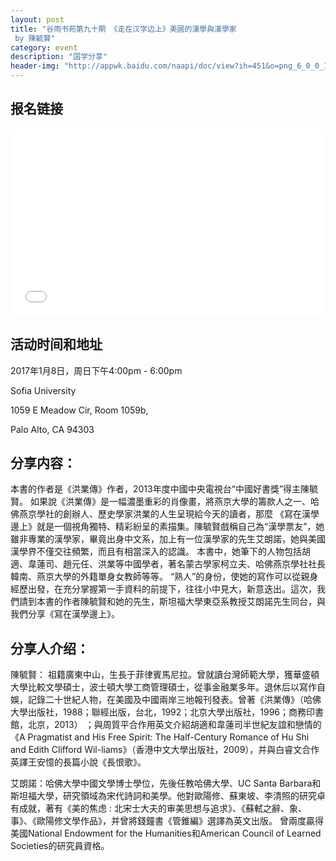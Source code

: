 ```yaml
---
layout: post
title: "谷雨书苑第九十期 《走在汉学边上》美國的漢學與漢學家
 by 陳毓賢"
category: event
description: "国学分享"
header-img: "http://appwk.baidu.com/naapi/doc/view?ih=451&o=png_6_0_0_106_179_691_485_892.979_1262.879&iw=806&ix=0&iy=0&aimw=806&rn=1&doc_id=b94fa560ddccda38376baf68&pn=1&sign=8a02796be03edbafd89f039aad104cd7&type=1&app_ver=2.9.8.2&ua=bd_800_800_IncredibleS_2.9.8.2_2.3.7&bid=1&app_ua=IncredibleS&uid=&cuid=&fr=3&Bdi_bear=WIFI&from=3_10000&bduss=&pid=1&screen=800_800&sys_ver=2.3.7"
---
```


## 报名链接
<div style="width:100%; text-align:left;" ><iframe src="//eventbrite.com/tickets-external?eid=30240364745&ref=etckt" frameborder="0" height="300" width="100%" vspace="0" hspace="0" marginheight="5" marginwidth="5" scrolling="auto" allowtransparency="true"></iframe></div>
                 
## 活动时间和地址
2017年1月8日，周日下午4:00pm - 6:00pm

Sofia University 

1059 E Meadow Cir, Room 1059b,

Palo Alto, CA 94303

## 分享内容：
本書的作者是《洪業傳》作者，2013年度中國中央電視台“中國好書獎”得主陳毓賢。
          如果說《洪業傳》是一幅濃墨重彩的肖像畫，將燕京大學的籌款人之一、哈佛燕京學社的創辦人、歷史學家洪業的人生呈現給今天的讀者，那麼 《寫在漢學邊上》就是一個視角獨特、精彩紛呈的素描集。陳毓賢戲稱自己為“漢學票友”，她雖非專業的漢學家，畢竟出身中文系，加上有一位漢學家的先生艾朗諾，她與美國漢學界不僅交往頻繁，而且有相當深入的認識。
          本書中，她筆下的人物包括胡適、韋蓮司、趙元任、洪業等中國學者，著名蒙古學家柯立夫、哈佛燕京學社社長韓南、燕京大學的外籍單身女教師等等。 “熟人”的身份，使她的寫作可以從親身經歷出發，在充分掌握第一手資料的前提下，往往小中見大，新意迭出。這次，我們請到本書的作者陳毓賢和她的先生，斯坦福大學東亞系教授艾朗諾先生同台，與我們分享《寫在漢學邊上》。

## 分享人介绍：
陳毓賢： 祖籍廣東中山，生長于菲律賓馬尼拉。曾就讀台灣師範大學，獲華盛頓大學比較文學碩士，波士頓大學工商管理碩士，從事金融業多年。退休后以寫作自娛，記錄二十世紀人物，在美國及中國兩岸三地報刊發表。曾著《洪業傳》（哈佛大學出版社，1988；聯經出版，台北，1992；北京大學出版社，1996；商務印書館，北京，2013） ；與周質平合作用英文介紹胡適和韋蓮司半世紀友誼和戀情的《A Pragmatist and His Free Spirit: The Half-Century Romance of Hu Shi and Edith Clifford Wil-liams》（香港中文大學出版社，2009），并與白睿文合作英譯王安憶的長篇小說《長恨歌》。

艾朗諾：哈佛大學中國文學博士學位，先後任教哈佛大學、UC Santa Barbara和斯坦福大學，研究領域為宋代詩詞和美學。他對歐陽修、蘇東坡、李清照的研究卓有成就，著有《美的焦虑 : 北宋士大夫的审美思想与追求》、《蘇軾之辭、象、事》、《歐陽修文學作品》，并曾將錢鐘書《管錐編》選譯為英文出版。 曾兩度贏得美國National Endowment for the Humanities和American Council of Learned Societies的研究員資格。 
